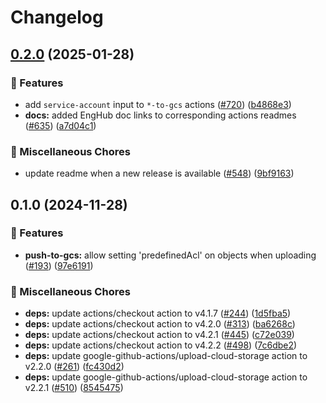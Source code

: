 # Changelog

## [0.2.0](https://github.com/khulnasoft/shared-workflows/compare/push-to-gcs-v0.1.0...push-to-gcs-v0.2.0) (2025-01-28)


### 🎉 Features

* add `service-account` input to `*-to-gcs` actions ([#720](https://github.com/khulnasoft/shared-workflows/issues/720)) ([b4868e3](https://github.com/khulnasoft/shared-workflows/commit/b4868e355b1e41a3ea54a272aa9970a809ec7ef1))
* **docs:** added EngHub doc links to corresponding actions readmes ([#635](https://github.com/khulnasoft/shared-workflows/issues/635)) ([a7d04c1](https://github.com/khulnasoft/shared-workflows/commit/a7d04c1e98496dbf07f8e44602933af07ba62f9f))


### 🔧 Miscellaneous Chores

* update readme when a new release is available ([#548](https://github.com/khulnasoft/shared-workflows/issues/548)) ([9bf9163](https://github.com/khulnasoft/shared-workflows/commit/9bf9163126c44247bcee6b6b9390eb488f9ead53))

## 0.1.0 (2024-11-28)


### 🎉 Features

* **push-to-gcs:** allow setting 'predefinedAcl' on objects when uploading ([#193](https://github.com/khulnasoft/shared-workflows/issues/193)) ([97e6191](https://github.com/khulnasoft/shared-workflows/commit/97e6191605de61d528f08aa85fa2f9ee2dfac355))


### 🔧 Miscellaneous Chores

* **deps:** update actions/checkout action to v4.1.7 ([#244](https://github.com/khulnasoft/shared-workflows/issues/244)) ([1d5fba5](https://github.com/khulnasoft/shared-workflows/commit/1d5fba52e7cb2780dfd1af758e1d84e35ce6e8f7))
* **deps:** update actions/checkout action to v4.2.0 ([#313](https://github.com/khulnasoft/shared-workflows/issues/313)) ([ba6268c](https://github.com/khulnasoft/shared-workflows/commit/ba6268c6beef0ab5b461f45eef4cfe1b4e6d6013))
* **deps:** update actions/checkout action to v4.2.1 ([#445](https://github.com/khulnasoft/shared-workflows/issues/445)) ([c72e039](https://github.com/khulnasoft/shared-workflows/commit/c72e039d656ea7db5cbcfd98dffd0f8554e1f029))
* **deps:** update actions/checkout action to v4.2.2 ([#498](https://github.com/khulnasoft/shared-workflows/issues/498)) ([7c6dbe2](https://github.com/khulnasoft/shared-workflows/commit/7c6dbe23c5fd8f3ab5863fb0e3f9d95de621b746))
* **deps:** update google-github-actions/upload-cloud-storage action to v2.2.0 ([#261](https://github.com/khulnasoft/shared-workflows/issues/261)) ([fc430d2](https://github.com/khulnasoft/shared-workflows/commit/fc430d28d426938f51cf2cb575f775a1b7b55d40))
* **deps:** update google-github-actions/upload-cloud-storage action to v2.2.1 ([#510](https://github.com/khulnasoft/shared-workflows/issues/510)) ([8545475](https://github.com/khulnasoft/shared-workflows/commit/85454759d8be4364b64b3a409e640fbec5797dcc))
